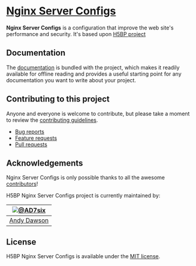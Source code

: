 # [Nginx Server Configs](https://github.com/cthulhutech/nginx)

**Nginx Server Configs** is a configuration that improve the web site's performance and security. It's based upon [H5BP project](https://github.com/h5bp/server-configs-nginx)

## Documentation

The [documentation](doc/TOC.md) is bundled with the project, which makes it readily available for offline reading and provides a useful starting point for any documentation you want to write about your project.


## Contributing to this project

Anyone and everyone is welcome to contribute, but please take a moment to review the [contributing guidelines](CONTRIBUTING.md).

* [Bug reports](CONTRIBUTING.md#bugs)
* [Feature requests](CONTRIBUTING.md#features)
* [Pull requests](CONTRIBUTING.md#pull-requests)


## Acknowledgements

Nginx Server Configs is only possible thanks to all the awesome [contributors](https://github.com/h5bp/server-configs-nginx/graphs/contributors)!


H5BP Nginx Server Configs project is currently maintained by:

| [![@AD7six](http://s.gravatar.com/avatar/876a61b58a729fcf71048529885d64dc?s=90)](https://twitter.com/AD7six "Follow @AD7six on Twitter") |
|---|
| [Andy Dawson](http://ad7six.com/) |


## License

H5BP Nginx Server Configs is available under the [MIT license](LICENSE.txt).
